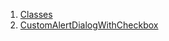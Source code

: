 1.  [Classes](widgets_custom_alert_dialog_with_checkbox/#classes)
2.  [CustomAlertDialogWithCheckbox](widgets_custom_alert_dialog_with_checkbox/CustomAlertDialogWithCheckbox-class.html)
